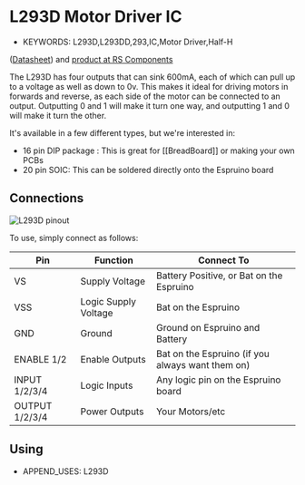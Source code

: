 <!--- Copyright (c) 2013 Gordon Williams, Pur3 Ltd. See the file LICENSE for copying permission. -->
L293D Motor Driver IC
=====================

* KEYWORDS: L293D,L293DD,293,IC,Motor Driver,Half-H

([Datasheet](/datasheets/L293D.pdf)) and [product at RS Components](http://uk.rs-online.com/web/p/motor-driver-ics/7140625/)

The L293D has four outputs that can sink 600mA, each of which can pull up to a voltage as well as down to 0v. This makes it ideal for driving motors in forwards and reverse, as each side of the motor can be connected to an output. Outputting 0 and 1 will make it turn one way, and outputting 1 and 0 will make it turn the other.

It's available in a few different types, but we're interested in:

* 16 pin DIP package : This is great for [[BreadBoard]] or making your own PCBs
* 20 pin SOIC: This can be soldered directly onto the Espruino board

Connections
---------

![L293D pinout](pinout.png)

To use, simply connect as follows:

| Pin | Function | Connect To |
|-----|----------|------------|
| VS  | Supply Voltage | Battery Positive, or Bat on the Espruino |
| VSS | Logic Supply Voltage | Bat on the Espruino |
| GND | Ground | Ground on Espruino and Battery |
| ENABLE 1/2 | Enable Outputs | Bat on the Espruino (if you always want them on) |
| INPUT 1/2/3/4 | Logic Inputs | Any logic pin on the Espruino board |
| OUTPUT 1/2/3/4 | Power Outputs | Your Motors/etc |

Using 
-----

* APPEND_USES: L293D
